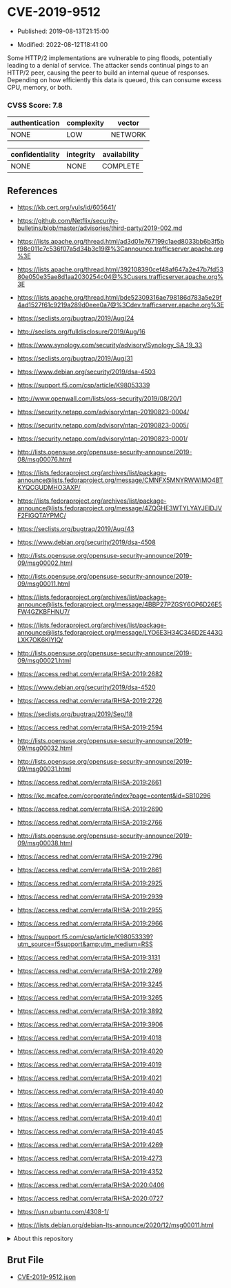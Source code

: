 # CVE-2019-9512

- Published: 2019-08-13T21:15:00

- Modified: 2022-08-12T18:41:00

Some HTTP/2 implementations are vulnerable to ping floods, potentially leading to a denial of service. The attacker sends continual pings to an HTTP/2 peer, causing the peer to build an internal queue of responses. Depending on how efficiently this data is queued, this can consume excess CPU, memory, or both.

### CVSS Score: **7.8**

| authentication | complexity | vector |
| --- | --- | --- |
| NONE | LOW | NETWORK |

| confidentiality | integrity | availability |
| --- | --- | --- |
| NONE | NONE | COMPLETE |

## References

* https://kb.cert.org/vuls/id/605641/

* https://github.com/Netflix/security-bulletins/blob/master/advisories/third-party/2019-002.md

* https://lists.apache.org/thread.html/ad3d01e767199c1aed8033bb6b3f5bf98c011c7c536f07a5d34b3c19@%3Cannounce.trafficserver.apache.org%3E

* https://lists.apache.org/thread.html/392108390cef48af647a2e47b7fd5380e050e35ae8d1aa2030254c04@%3Cusers.trafficserver.apache.org%3E

* https://lists.apache.org/thread.html/bde52309316ae798186d783a5e29f4ad1527f61c9219a289d0eee0a7@%3Cdev.trafficserver.apache.org%3E

* https://seclists.org/bugtraq/2019/Aug/24

* http://seclists.org/fulldisclosure/2019/Aug/16

* https://www.synology.com/security/advisory/Synology_SA_19_33

* https://seclists.org/bugtraq/2019/Aug/31

* https://www.debian.org/security/2019/dsa-4503

* https://support.f5.com/csp/article/K98053339

* http://www.openwall.com/lists/oss-security/2019/08/20/1

* https://security.netapp.com/advisory/ntap-20190823-0004/

* https://security.netapp.com/advisory/ntap-20190823-0005/

* https://security.netapp.com/advisory/ntap-20190823-0001/

* http://lists.opensuse.org/opensuse-security-announce/2019-08/msg00076.html

* https://lists.fedoraproject.org/archives/list/package-announce@lists.fedoraproject.org/message/CMNFX5MNYRWWIMO4BTKYQCGUDMHO3AXP/

* https://lists.fedoraproject.org/archives/list/package-announce@lists.fedoraproject.org/message/4ZQGHE3WTYLYAYJEIDJVF2FIGQTAYPMC/

* https://seclists.org/bugtraq/2019/Aug/43

* https://www.debian.org/security/2019/dsa-4508

* http://lists.opensuse.org/opensuse-security-announce/2019-09/msg00002.html

* http://lists.opensuse.org/opensuse-security-announce/2019-09/msg00011.html

* https://lists.fedoraproject.org/archives/list/package-announce@lists.fedoraproject.org/message/4BBP27PZGSY6OP6D26E5FW4GZKBFHNU7/

* https://lists.fedoraproject.org/archives/list/package-announce@lists.fedoraproject.org/message/LYO6E3H34C346D2E443GLXK7OK6KIYIQ/

* http://lists.opensuse.org/opensuse-security-announce/2019-09/msg00021.html

* https://access.redhat.com/errata/RHSA-2019:2682

* https://www.debian.org/security/2019/dsa-4520

* https://access.redhat.com/errata/RHSA-2019:2726

* https://seclists.org/bugtraq/2019/Sep/18

* https://access.redhat.com/errata/RHSA-2019:2594

* http://lists.opensuse.org/opensuse-security-announce/2019-09/msg00032.html

* http://lists.opensuse.org/opensuse-security-announce/2019-09/msg00031.html

* https://access.redhat.com/errata/RHSA-2019:2661

* https://kc.mcafee.com/corporate/index?page=content&id=SB10296

* https://access.redhat.com/errata/RHSA-2019:2690

* https://access.redhat.com/errata/RHSA-2019:2766

* http://lists.opensuse.org/opensuse-security-announce/2019-09/msg00038.html

* https://access.redhat.com/errata/RHSA-2019:2796

* https://access.redhat.com/errata/RHSA-2019:2861

* https://access.redhat.com/errata/RHSA-2019:2925

* https://access.redhat.com/errata/RHSA-2019:2939

* https://access.redhat.com/errata/RHSA-2019:2955

* https://access.redhat.com/errata/RHSA-2019:2966

* https://support.f5.com/csp/article/K98053339?utm_source=f5support&amp;utm_medium=RSS

* https://access.redhat.com/errata/RHSA-2019:3131

* https://access.redhat.com/errata/RHSA-2019:2769

* https://access.redhat.com/errata/RHSA-2019:3245

* https://access.redhat.com/errata/RHSA-2019:3265

* https://access.redhat.com/errata/RHSA-2019:3892

* https://access.redhat.com/errata/RHSA-2019:3906

* https://access.redhat.com/errata/RHSA-2019:4018

* https://access.redhat.com/errata/RHSA-2019:4020

* https://access.redhat.com/errata/RHSA-2019:4019

* https://access.redhat.com/errata/RHSA-2019:4021

* https://access.redhat.com/errata/RHSA-2019:4040

* https://access.redhat.com/errata/RHSA-2019:4042

* https://access.redhat.com/errata/RHSA-2019:4041

* https://access.redhat.com/errata/RHSA-2019:4045

* https://access.redhat.com/errata/RHSA-2019:4269

* https://access.redhat.com/errata/RHSA-2019:4273

* https://access.redhat.com/errata/RHSA-2019:4352

* https://access.redhat.com/errata/RHSA-2020:0406

* https://access.redhat.com/errata/RHSA-2020:0727

* https://usn.ubuntu.com/4308-1/

* https://lists.debian.org/debian-lts-announce/2020/12/msg00011.html

<details>
<summary>About this repository</summary> 

  This repository is part of the project [Live Hack CVE](https://github.com/Live-Hack-CVE). Main website can be found [www.live-hack.org](https://www.live-hack.org) 
  
  Made by [Sn0wAlice](https://github.com/Sn0wAlice) for the people that care about security and need to have a feed of the latest CVEs. Hope you enjoy it, don't forget to star the repo and follow me on [Twitter](https://twitter.com/Sn0wAlice) and [Github](https://github.com/Sn0wAlice). And that is my [personnal website](https://www.alice-snow.me/)

  - [Home Page](https://github.com/Live-Hack-CVE)
  - [Framework](https://github.com/Live-Hack-CVE/cve-framework)
  - [CVE database](https://github.com/Live-Hack-CVE/full_database)
  - [Changelog](https://github.com/Live-Hack-CVE/Changelog)
</details>

## Brut File

* [CVE-2019-9512.json](https://raw.githubusercontent.com/Live-Hack-CVE/full_database/main/cves/2019/CVE-2019-9512.json)

